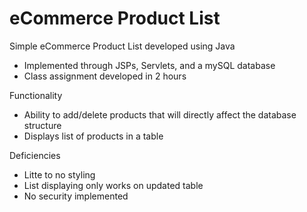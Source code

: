 # eCommerce Product List
 
Simple eCommerce Product List developed using Java
* Implemented through JSPs, Servlets, and a mySQL database
* Class assignment developed in 2 hours

Functionality
 * Ability to add/delete products that will directly affect the database structure
 * Displays list of products in a table

Deficiencies 
 * Litte to no styling 
 * List displaying only works on updated table
 * No security implemented
